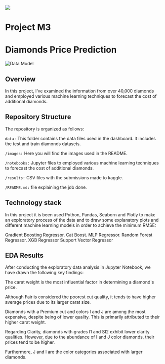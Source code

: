 <p align="left"><img src="https://www.google.es/url?sa=i&url=https%3A%2F%2Fuk.pandora.net%2Fen%2Fdiscover%2Fpandora-world%2Fmaterials%2Fstones%2Flab-created-diamonds%2F&psig=AOvVaw1rk4R8D_ISjggaquXh7sK3&ust=1687684689630000&source=images&cd=vfe&ved=0CBEQjRxqFwoTCICKwtTJ2_8CFQAAAAAdAAAAABAD"></p>

# Project M3
# Diamonds Price Prediction

![Data Model](images/us.jpg)

## Overview

In this project, I've examined the information from over 40,000 diamonds and employed various machine learning techniques to forecast the cost of additional diamonds.


## Repository Structure

The repository is organized as follows:

```data:``` This folder contains the data files used in the dashboard. It includes the test and train diamonds datasets.

```/images:``` Here you will find the images used in the README.

```/notebooks:``` Jupyter files to employed various machine learning techniques to forecast the cost of additional diamonds.

```/results:``` CSV files with the submissions made to kaggle.

```/README.md:``` file explaining the job done.


## Technology stack

In this project it is been used Python, Pandas, Seaborn and Plotly to make an exploratory process of the data and to draw some explanatory plots and different machine learning models in order to achieve the minimum RMSE:

Gradient Boosting Regressor.
Cat Boost.
MLP Regressor.
Random Forest Regressor.
XGB Regressor
Support Vector Regressor

## EDA Results

After conducting the exploratory data analysis in Jupyter Notebook, we have drawn the following key findings:

The carat weight is the most influential factor in determining a diamond's price.

Although Fair is considered the poorest cut quality, it tends to have higher average prices due to its larger carat size.

Diamonds with a Premium cut and colors I and J are among the most expensive, despite being of lower quality. This is primarily attributed to their higher carat weight.

Regarding Clarity, diamonds with grades I1 and SI2 exhibit lower clarity qualities. However, due to the abundance of I and J color diamonds, their prices tend to be higher.

Furthermore, J and I are the color categories associated with larger diamonds.
